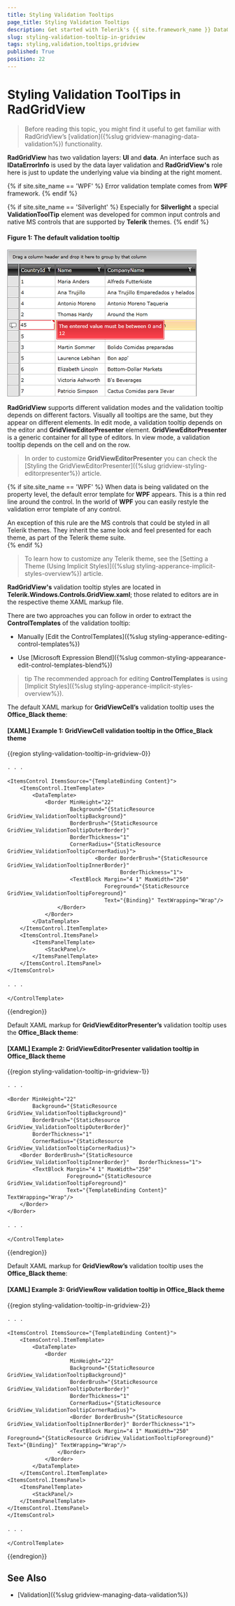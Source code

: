 ```yaml
---
title: Styling Validation Tooltips
page_title: Styling Validation Tooltips
description: Get started with Telerik's {{ site.framework_name }} DataGrid and learn how to style its validation tooltips.
slug: styling-validation-tooltip-in-gridview
tags: styling,validation,tooltips,gridview
published: True
position: 22
---
```


# Styling Validation ToolTips in RadGridView ##

> Before reading this topic, you might find it useful to get familiar with RadGridView’s [validation]({%slug gridview-managing-data-validation%}) functionality.

__RadGridView__ has two validation layers: **UI** and **data**. An interface such as __IDataErrorInfo__ is used by the data layer validation and __RadGridView's__ role here is just to update the underlying value via binding at the right moment. 

{% if site.site_name == 'WPF' %}
Error validation template comes from __WPF__ framework. 
{% endif %}

{% if site.site_name == 'Silverlight' %}
Especially for __Silverlight__ a special __ValidationToolTip__ element was developed for common input controls and native MS controls that are supported by __Telerik__ themes. 
{% endif %}

#### __Figure 1: The default validation tooltip__

![The default validation tooltip](images/Validation-Tooltip.png)

__RadGridView__ supports different validation modes and the validation tooltip depends on different factors. Visually all tooltips are the same, but they appear on different elements. In edit mode, a validation tooltip depends on the editor and __GridViewEditorPresenter__ element. __GridViewEditorPresenter__ is a generic container for all type of editors. In view mode, a validation tooltip depends on the cell and on the row.

> In order to customize __GridViewEditorPresenter__ you can check the [Styling the GridViewEditorPresenter]({%slug gridview-styling-editorpresenter%}) article.

{% if site.site_name == 'WPF' %}
When data is being validated on the property level, the default error template for __WPF__ appears. This is a thin red line around the control. In the world of __WPF__ you can easily restyle the validation error template of any control.
 
An exception of this rule are the MS controls that could be styled in all Telerik themes. They inherit the same look and feel presented for each theme, as part of the Telerik theme suite.  
{% endif %}

> To learn how to customize any Telerik theme, see the [Setting a Theme (Using Implicit Styles)]({%slug styling-apperance-implicit-styles-overview%}) article.

__RadGridView's__ validation tooltip styles are located in __Telerik.Windows.Controls.GridView.xaml__; those related to editors are in the respective theme XAML markup file.

 There are two approaches you can follow in order to extract the __ControlTemplates__ of the validation tooltip:

* Manually [Edit the ControlTemplates]({%slug styling-apperance-editing-control-templates%}) 

* Use [Microsoft Expression Blend]({%slug common-styling-appearance-edit-control-templates-blend%}) 

>tip The recommended approach for editing __ControlTemplates__ is using [Implicit Styles]({%slug styling-apperance-implicit-styles-overview%}).

The default XAML markup for __GridViewCell’s__ validation tooltip uses the __Office\_Black theme__:

#### __[XAML] Example 1: GridViewCell validation tooltip in the Office\_Black theme__
{{region styling-validation-tooltip-in-gridview-0}}
	<ControlTemplate x:Key="GridViewCell_ValidationToolTipTemplate" TargetType="ToolTip">

    . . .
    
    <ItemsControl ItemsSource="{TemplateBinding Content}">
        <ItemsControl.ItemTemplate>
            <DataTemplate>
                <Border MinHeight="22"
                        Background="{StaticResource GridView_ValidationTooltipBackground}"
                        BorderBrush="{StaticResource GridView_ValidationTooltipOuterBorder}"
                        BorderThickness="1"
                        CornerRadius="{StaticResource GridView_ValidationTooltipCornerRadius}">
                                <Border BorderBrush="{StaticResource GridView_ValidationTooltipInnerBorder}"
                                        BorderThickness="1">
                        <TextBlock Margin="4 1" MaxWidth="250" 
                                   Foreground="{StaticResource GridView_ValidationTooltipForeground}" 
                                   Text="{Binding}" TextWrapping="Wrap"/>
                    </Border>
                </Border>
            </DataTemplate>
        </ItemsControl.ItemTemplate>
        <ItemsControl.ItemsPanel>
            <ItemsPanelTemplate>
                <StackPanel/>
            </ItemsPanelTemplate>
        </ItemsControl.ItemsPanel>
    </ItemsControl>

    . . .

	</ControlTemplate>
{{endregion}}

Default XAML markup for __GridViewEditorPresenter’s__ validation tooltip uses the __Office\_Black theme__:

#### __[XAML] Example 2: GridViewEditorPresenter validation tooltip in Office\_Black theme__
{{region styling-validation-tooltip-in-gridview-1}}
	<ControlTemplate x:Key="GridViewEditorPresenter_ValidationToolTipTemplate" TargetType="ToolTip">
   
    . . .

    <Border MinHeight="22"
            Background="{StaticResource GridView_ValidationTooltipBackground}"
            BorderBrush="{StaticResource GridView_ValidationTooltipOuterBorder}"
            BorderThickness="1"
            CornerRadius="{StaticResource GridView_ValidationTooltipCornerRadius}">
        <Border BorderBrush="{StaticResource GridView_ValidationTooltipInnerBorder}"   BorderThickness="1">
            <TextBlock Margin="4 1" MaxWidth="250" 
                       Foreground="{StaticResource   GridView_ValidationTooltipForeground}" 
                       Text="{TemplateBinding Content}" TextWrapping="Wrap"/>
        </Border>
    </Border>

    . . .

	</ControlTemplate>
{{endregion}}

Default XAML markup for __GridViewRow’s__ validation tooltip uses the __Office\_Black theme__:

#### __[XAML] Example 3: GridViewRow validation tooltip in Office\_Black theme__
{{region styling-validation-tooltip-in-gridview-2}}
	<ControlTemplate x:Key="GridViewRow_ValidationToolTipTemplate" TargetType="ToolTip">

	. . .
	
	<ItemsControl ItemsSource="{TemplateBinding Content}">
	    <ItemsControl.ItemTemplate>
	        <DataTemplate>
	            <Border
	                    MinHeight="22"
	                    Background="{StaticResource GridView_ValidationTooltipBackground}"
	                    BorderBrush="{StaticResource GridView_ValidationTooltipOuterBorder}"
	                    BorderThickness="1"
	                    CornerRadius="{StaticResource GridView_ValidationTooltipCornerRadius}">
	                	<Border BorderBrush="{StaticResource GridView_ValidationTooltipInnerBorder}" BorderThickness="1">
	                    <TextBlock Margin="4 1" MaxWidth="250" Foreground="{StaticResource GridView_ValidationTooltipForeground}" Text="{Binding}" TextWrapping="Wrap"/>
	                </Border>
	            </Border>
	        </DataTemplate>
	    </ItemsControl.ItemTemplate>
    <ItemsControl.ItemsPanel>
        <ItemsPanelTemplate>
            <StackPanel/>
        </ItemsPanelTemplate>
    </ItemsControl.ItemsPanel>
	</ItemsControl>

	. . .

	</ControlTemplate>
{{endregion}}

## See Also
* [Validation]({%slug gridview-managing-data-validation%})